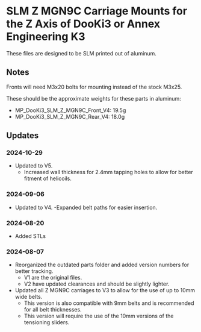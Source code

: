 # SLM Z MGN9C Carriage Mounts for the Z Axis of DooKi3 or Annex Engineering K3
These files are designed to be SLM printed out of aluminum.

## Notes
Fronts will need M3x20 bolts for mounting instead of the stock M3x25.

These should be the approximate weights for these parts in aluminum:
- MP_DooKi3_SLM_Z_MGN9C_Front_V4: 19.5g
- MP_DooKi3_SLM_Z_MGN9C_Rear_V4: 18.0g

 
## Updates
### 2024-10-29
- Updated to V5.
  - Increased wall thickness for 2.4mm tapping holes to allow for better fitment of helicoils.

### 2024-09-06
- Updated to V4.
  -Expanded belt paths for easier insertion.

### 2024-08-20
- Added STLs

### 2024-08-07
- Reorganized the outdated parts folder and added version numbers for better tracking.
  - V1 are the original files.
  - V2 have updated clearances and should be slightly lighter.
- Updated all Z MGN9C carriages to V3 to allow for the use of up to 10mm wide belts.
  - This version is also compatible with 9mm belts and is recommended for all belt thicknesses.
  - This version will require the use of the 10mm versions of the tensioning sliders.
